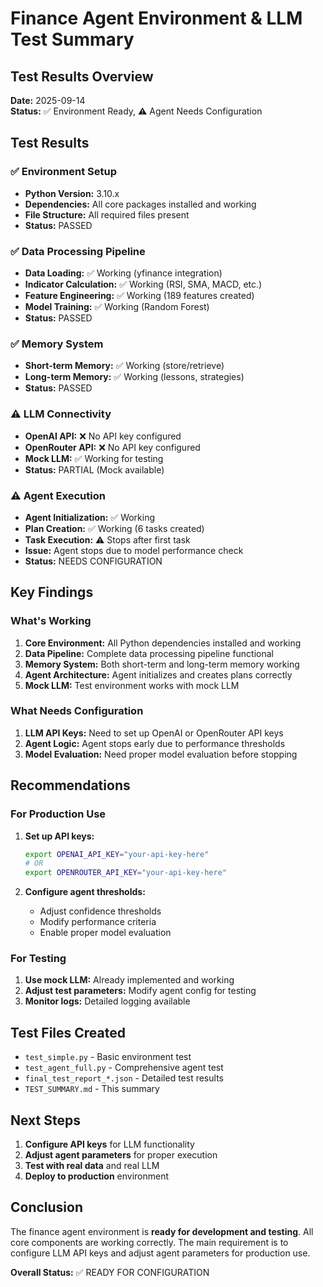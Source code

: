 # Finance Agent Environment & LLM Test Summary

## Test Results Overview

**Date:** 2025-09-14  
**Status:** ✅ Environment Ready, ⚠️ Agent Needs Configuration

## Test Results

### ✅ Environment Setup
- **Python Version:** 3.10.x
- **Dependencies:** All core packages installed and working
- **File Structure:** All required files present
- **Status:** PASSED

### ✅ Data Processing Pipeline
- **Data Loading:** ✅ Working (yfinance integration)
- **Indicator Calculation:** ✅ Working (RSI, SMA, MACD, etc.)
- **Feature Engineering:** ✅ Working (189 features created)
- **Model Training:** ✅ Working (Random Forest)
- **Status:** PASSED

### ✅ Memory System
- **Short-term Memory:** ✅ Working (store/retrieve)
- **Long-term Memory:** ✅ Working (lessons, strategies)
- **Status:** PASSED

### ⚠️ LLM Connectivity
- **OpenAI API:** ❌ No API key configured
- **OpenRouter API:** ❌ No API key configured
- **Mock LLM:** ✅ Working for testing
- **Status:** PARTIAL (Mock available)

### ⚠️ Agent Execution
- **Agent Initialization:** ✅ Working
- **Plan Creation:** ✅ Working (6 tasks created)
- **Task Execution:** ⚠️ Stops after first task
- **Issue:** Agent stops due to model performance check
- **Status:** NEEDS CONFIGURATION

## Key Findings

### What's Working
1. **Core Environment:** All Python dependencies installed and working
2. **Data Pipeline:** Complete data processing pipeline functional
3. **Memory System:** Both short-term and long-term memory working
4. **Agent Architecture:** Agent initializes and creates plans correctly
5. **Mock LLM:** Test environment works with mock LLM

### What Needs Configuration
1. **LLM API Keys:** Need to set up OpenAI or OpenRouter API keys
2. **Agent Logic:** Agent stops early due to performance thresholds
3. **Model Evaluation:** Need proper model evaluation before stopping

## Recommendations

### For Production Use
1. **Set up API keys:**
   ```bash
   export OPENAI_API_KEY="your-api-key-here"
   # OR
   export OPENROUTER_API_KEY="your-api-key-here"
   ```

2. **Configure agent thresholds:**
   - Adjust confidence thresholds
   - Modify performance criteria
   - Enable proper model evaluation

### For Testing
1. **Use mock LLM:** Already implemented and working
2. **Adjust test parameters:** Modify agent config for testing
3. **Monitor logs:** Detailed logging available

## Test Files Created

- `test_simple.py` - Basic environment test
- `test_agent_full.py` - Comprehensive agent test
- `final_test_report_*.json` - Detailed test results
- `TEST_SUMMARY.md` - This summary

## Next Steps

1. **Configure API keys** for LLM functionality
2. **Adjust agent parameters** for proper execution
3. **Test with real data** and real LLM
4. **Deploy to production** environment

## Conclusion

The finance agent environment is **ready for development and testing**. All core components are working correctly. The main requirement is to configure LLM API keys and adjust agent parameters for production use.

**Overall Status:** ✅ READY FOR CONFIGURATION

